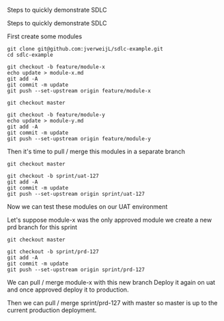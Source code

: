 Steps to quickly demonstrate SDLC

Steps to quickly demonstrate SDLC

First create some modules

```
git clone git@github.com:jverweijL/sdlc-example.git
cd sdlc-example

git checkout -b feature/module-x
echo update > module-x.md
git add -A
git commit -m update
git push --set-upstream origin feature/module-x

git checkout master

git checkout -b feature/module-y
echo update > module-y.md
git add -A
git commit -m update
git push --set-upstream origin feature/module-y
```
Then it's time to pull / merge this modules in a separate branch

```
git checkout master

git checkout -b sprint/uat-127
git add -A
git commit -m update
git push --set-upstream origin sprint/uat-127
```

Now we can test these modules on our UAT environment

Let's suppose module-x was the only approved module we create a new prd branch for this sprint

```
git checkout master

git checkout -b sprint/prd-127
git add -A
git commit -m update
git push --set-upstream origin sprint/prd-127
```

We can pull / merge module-x with this new branch
Deploy it again on uat and once approved deploy it to production.

Then we can pull / merge sprint/prd-127 with master so master is up to the current production deployment.
